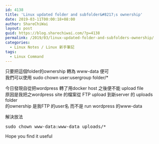 ```yaml
---
id: 4138
title: 'Linux updated folder and subfolder&#8217;s ownership'
date: 2019-03-11T00:00:18+08:00
author: ShareChiWai
layout: post
guid: https://blog.sharechiwai.com/?p=4138
permalink: /2019/03/linux-updated-folder-and-subfolders-ownership/
categories:
  - Linux Notes / Linux 新手筆記
tags:
  - Linux Command
---
```

只要把這個folder的ownership 轉為 www-data 便可  
我們可以使用 sudo chown user:usergroup folder/*

今日發現自從把wordpress 轉了用docker host 之後便不能 upload file  
原因是我把之wordpress site 的檔案從 FTP upload 到新server 的 uploads folder  
的ownership 是我FTP 的user名 而不是 run wordpress 的www-data

解決放法

<pre class="wp-block-preformatted">sudo chown www-data:www-data uploads/*</pre>

Hope you find it useful